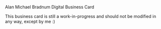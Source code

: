 Alan Michael Bradnum Digital Business Card

This business card is still a work-in-progress and should not be modified in any way, except by me :)
